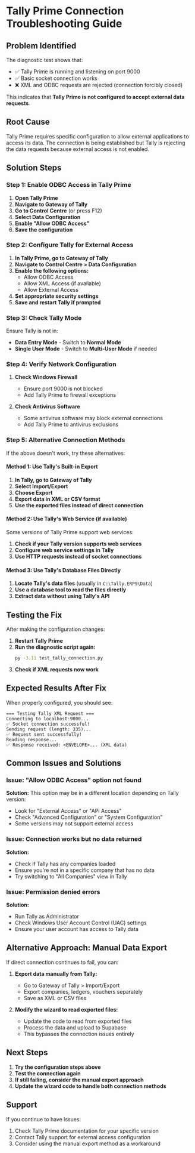 # Tally Prime Connection Troubleshooting Guide

## Problem Identified

The diagnostic test shows that:
- ✅ Tally Prime is running and listening on port 9000
- ✅ Basic socket connection works
- ❌ XML and ODBC requests are rejected (connection forcibly closed)

This indicates that **Tally Prime is not configured to accept external data requests**.

## Root Cause

Tally Prime requires specific configuration to allow external applications to access its data. The connection is being established but Tally is rejecting the data requests because external access is not enabled.

## Solution Steps

### Step 1: Enable ODBC Access in Tally Prime

1. **Open Tally Prime**
2. **Navigate to Gateway of Tally**
3. **Go to Control Centre** (or press F12)
4. **Select Data Configuration**
5. **Enable "Allow ODBC Access"**
6. **Save the configuration**

### Step 2: Configure Tally for External Access

1. **In Tally Prime, go to Gateway of Tally**
2. **Navigate to Control Centre > Data Configuration**
3. **Enable the following options:**
   - Allow ODBC Access
   - Allow XML Access (if available)
   - Allow External Access
4. **Set appropriate security settings**
5. **Save and restart Tally if prompted**

### Step 3: Check Tally Mode

Ensure Tally is not in:
- **Data Entry Mode** - Switch to **Normal Mode**
- **Single User Mode** - Switch to **Multi-User Mode** if needed

### Step 4: Verify Network Configuration

1. **Check Windows Firewall**
   - Ensure port 9000 is not blocked
   - Add Tally Prime to firewall exceptions

2. **Check Antivirus Software**
   - Some antivirus software may block external connections
   - Add Tally Prime to antivirus exclusions

### Step 5: Alternative Connection Methods

If the above doesn't work, try these alternatives:

#### Method 1: Use Tally's Built-in Export
1. **In Tally, go to Gateway of Tally**
2. **Select Import/Export**
3. **Choose Export**
4. **Export data in XML or CSV format**
5. **Use the exported files instead of direct connection**

#### Method 2: Use Tally's Web Service (if available)
Some versions of Tally Prime support web services:
1. **Check if your Tally version supports web services**
2. **Configure web service settings in Tally**
3. **Use HTTP requests instead of socket connections**

#### Method 3: Use Tally's Database Files Directly
1. **Locate Tally's data files** (usually in `C:\Tally.ERP9\Data`)
2. **Use a database tool to read the files directly**
3. **Extract data without using Tally's API**

## Testing the Fix

After making the configuration changes:

1. **Restart Tally Prime**
2. **Run the diagnostic script again:**
   ```bash
   py -3.11 test_tally_connection.py
   ```
3. **Check if XML requests now work**

## Expected Results After Fix

When properly configured, you should see:
```
=== Testing Tally XML Request ===
Connecting to localhost:9000...
✅ Socket connection successful!
Sending request (length: 335)...
✅ Request sent successfully!
Reading response...
✅ Response received: <ENVELOPE>... (XML data)
```

## Common Issues and Solutions

### Issue: "Allow ODBC Access" option not found
**Solution:** This option may be in a different location depending on Tally version:
- Look for "External Access" or "API Access"
- Check "Advanced Configuration" or "System Configuration"
- Some versions may not support external access

### Issue: Connection works but no data returned
**Solution:** 
- Check if Tally has any companies loaded
- Ensure you're not in a specific company that has no data
- Try switching to "All Companies" view in Tally

### Issue: Permission denied errors
**Solution:**
- Run Tally as Administrator
- Check Windows User Account Control (UAC) settings
- Ensure your user account has access to Tally data

## Alternative Approach: Manual Data Export

If direct connection continues to fail, you can:

1. **Export data manually from Tally:**
   - Go to Gateway of Tally > Import/Export
   - Export companies, ledgers, vouchers separately
   - Save as XML or CSV files

2. **Modify the wizard to read exported files:**
   - Update the code to read from exported files
   - Process the data and upload to Supabase
   - This bypasses the connection issues entirely

## Next Steps

1. **Try the configuration steps above**
2. **Test the connection again**
3. **If still failing, consider the manual export approach**
4. **Update the wizard code to handle both connection methods**

## Support

If you continue to have issues:
1. Check Tally Prime documentation for your specific version
2. Contact Tally support for external access configuration
3. Consider using the manual export method as a workaround 